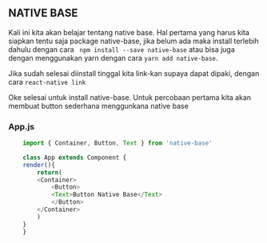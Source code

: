 ## NATIVE BASE

Kali ini kita akan belajar tentang native base.
Hal pertama yang harus kita siapkan tentu saja package native-base, jika belum ada maka install terlebih dahulu dengan cara ``` npm install --save native-base``` atau bisa juga dengan menggunakan yarn dengan cara ```yarn add native-base```.

Jika sudah selesai diinstall tinggal kita link-kan supaya dapat dipaki, dengan cara ```react-native link```

Oke selesai untuk install native-base. Untuk percobaan pertama kita akan membuat button sederhana menggunkana native base

### App.js
```javascript
    import { Container, Button, Text } from 'native-base'

    class App extends Component {
    render(){
        return(
        <Container>
            <Button>
            <Text>Button Native Base</Text>
            </Button>
        </Container>
        )
    }
    }
```